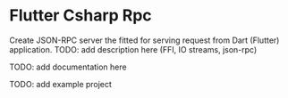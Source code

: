 # Flutter Csharp Rpc

Create JSON-RPC server the fitted for serving request from Dart (Flutter) application. 
TODO: add description here (FFI, IO streams, json-rpc)


TODO: add documentation here

TODO: add example project
